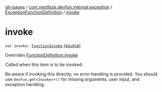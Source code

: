 [gh-pages](../../index.md) / [com.nextfaze.devfun.internal.exception](../index.md) / [ExceptionFunctionDefinition](index.md) / [invoke](./invoke.md)

# invoke

`val invoke: `[`FunctionInvoke`](../../com.nextfaze.devfun.core/-function-invoke.md) [(source)](https://github.com/NextFaze/dev-fun/tree/master/devfun-internal/src/main/java/com/nextfaze/devfun/internal/exception/ExceptionTypes.kt#L14)

Overrides [FunctionDefinition.invoke](../../com.nextfaze.devfun.core/-function-definition/invoke.md)

Called when this item is to be invoked.

Be aware if invoking this directly; no error handling is provided.
You should use `devFun.get<Invoker>()` for missing arguments, user input, and exception handling.

